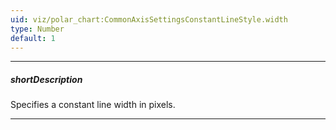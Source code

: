 ```yaml
---
uid: viz/polar_chart:CommonAxisSettingsConstantLineStyle.width
type: Number
default: 1
---
```

---
##### shortDescription
Specifies a constant line width in pixels.

---

